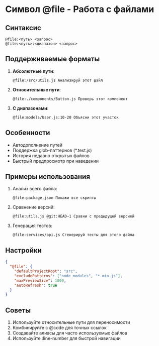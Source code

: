 # Символ @file - Работа с файлами

## Синтаксис
```
@file:<путь> <запрос>
@file:<путь>:<диапазон> <запрос>
```

## Поддерживаемые форматы
1. **Абсолютные пути**:
   ```cursor
   @file:/src/utils.js Анализируй этот файл
   ```
2. **Относительные пути**:
   ```cursor
   @file:./components/Button.js Проверь этот компонент
   ```
3. **С диапазонами**:
   ```cursor
   @file:models/User.js:10-20 Объясни этот участок
   ```

## Особенности
- Автодополнение путей
- Поддержка glob-паттернов (*.test.js)
- История недавно открытых файлов
- Быстрый предпросмотр при наведении

## Примеры использования
1. Анализ всего файла:
   ```cursor
   @file:package.json Покажи все скрипты
   ```
2. Сравнение версий:
   ```cursor
   @file:utils.js @git:HEAD~1 Сравни с предыдущей версией
   ```
3. Генерация тестов:
   ```cursor
   @file:services/api.js Сгенерируй тесты для этого файла
   ```

## Настройки
```json
{
  "@file": {
    "defaultProjectRoot": "src",
    "excludePatterns": ["node_modules", "*.min.js"],
    "maxPreviewSize": 1000,
    "autoRefresh": true
  }
}
```

## Советы
1. Используйте относительные пути для переносимости
2. Комбинируйте с @code для точных ссылок
3. Создавайте алиасы для часто используемых файлов
4. Используйте :line-number для быстрой навигации